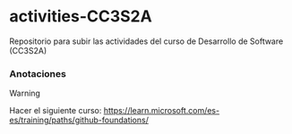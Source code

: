 # activities-CC3S2A
Repositorio para subir las actividades del curso de Desarrollo de Software (CC3S2A)

### Anotaciones
> [!WARNING]
> Hacer el siguiente curso:
> https://learn.microsoft.com/es-es/training/paths/github-foundations/ 
